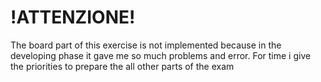 # !ATTENZIONE!
The board part of this exercise is not implemented because in the developing phase it gave me so much problems and error. For time i give the priorities to prepare the all other parts of the exam

